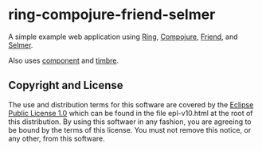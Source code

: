 # ring-compojure-friend-selmer

A simple example web application using [Ring](https://github.com/ring-clojure/ring), [Compojure](https://github.com/weavejester/compojure), [Friend](https://github.com/cemerick/friend), and [Selmer](https://github.com/yogthos/Selmer).

Also uses [component](https://github.com/stuartsierra/component) and [timbre](https://github.com/ptaoussanis/timbre).

## Copyright and License

The use and distribution terms for this software are covered by the
[Eclipse Public License 1.0] which can be found in the file
epl-v10.html at the root of this distribution. By using this softwaer
in any fashion, you are agreeing to be bound by the terms of this
license. You must not remove this notice, or any other, from this
software.

[Eclipse Public License 1.0]: http://opensource.org/licenses/eclipse-1.0.php
